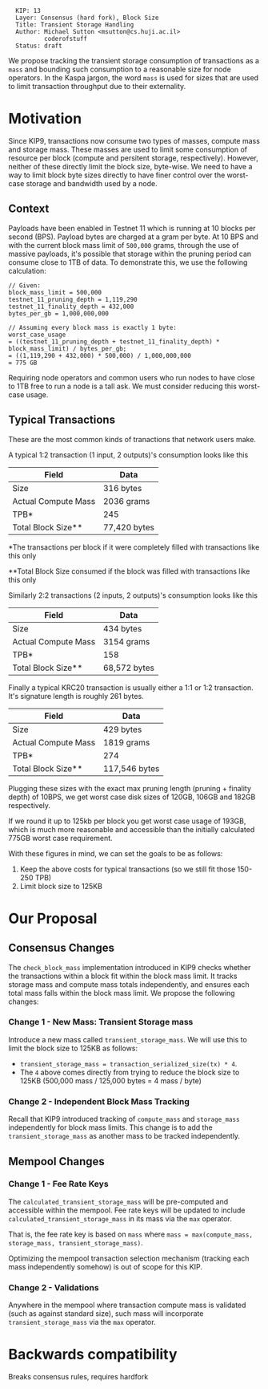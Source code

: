 ```
  KIP: 13
  Layer: Consensus (hard fork), Block Size
  Title: Transient Storage Handling
  Author: Michael Sutton <msutton@cs.huji.ac.il>
          coderofstuff
  Status: draft
```

We propose tracking the transient storage consumption of transactions as a `mass` and bounding such consumption to a reasonable size for node operators. In the Kaspa jargon, the word `mass` is used for sizes that are used to limit transaction throughput due to their externality.

# Motivation

Since KIP9, transactions now consume two types of masses, compute mass and storage mass. These masses are used to limit some consumption of resource per block (compute and persitent storage, respectively). However, neither of these directly limit the block size, byte-wise. We need to have a way to limit block byte sizes directly to have finer control over the worst-case storage and bandwidth used by a node.

## Context

Payloads have been enabled in Testnet 11 which is running at 10 blocks per second (BPS). Payload bytes are charged at a gram per byte. At 10 BPS and with the current block mass limit of `500,000` grams, through the use of massive payloads, it's possible that storage within the pruning period can consume close to 1TB of data. To demonstrate this, we use the following calculation:

```
// Given:
block_mass_limit = 500,000
testnet_11_pruning_depth = 1,119,290
testnet_11_finality_depth = 432,000
bytes_per_gb = 1,000,000,000
```

```
// Assuming every block mass is exactly 1 byte:
worst_case_usage
= ((testnet_11_pruning_depth + testnet_11_finality_depth) * block_mass_limit) / bytes_per_gb;
= ((1,119,290 + 432,000) * 500,000) / 1,000,000,000
= 775 GB
```

Requiring node operators and common users who run nodes to have close to 1TB free to run a node is a tall ask. We must consider reducing this worst-case usage.

## Typical Transactions

These are the most common kinds of tranactions that network users make.

A typical 1:2 transaction (1 input, 2 outputs)'s consumption looks like this

|Field|Data|
| --- | --- |
| Size | 316 bytes |
| Actual  Compute Mass | 2036 grams |
| TPB* | 245 |
| Total Block Size** | 77,420 bytes |

*The transactions per block if it were completely filled with transactions like this only

**Total Block Size consumed if the block was filled with transactions like this only

Similarly 2:2 transactions (2 inputs, 2 outputs)'s consumption looks like this

|Field|Data|
| --- | --- |
| Size | 434 bytes |
| Actual Compute Mass | 3154 grams |
| TPB* | 158 |
| Total Block Size** | 68,572 bytes |

Finally a typical KRC20 transaction is usually either a 1:1 or 1:2 transaction. It's signature length is roughly 261 bytes.

|Field|Data|
| --- | --- |
| Size | 429 bytes |
| Actual  Compute Mass | 1819 grams |
| TPB* | 274 |
| Total Block Size** | 117,546 bytes |

Plugging these sizes with the exact max pruning length (pruning + finality depth) of 10BPS, we get worst case disk sizes of 120GB, 106GB and 182GB respectively. 

If we round it up to 125kb per block you get worst case usage of 193GB, which is much more reasonable and accessible than the initially calculated 775GB worst case requirement.

With these figures in mind, we can set the goals to be as follows:
1. Keep the above costs for typical transactions (so we still fit those 150-250 TPB) 
2. Limit block size to 125KB

# Our Proposal

## Consensus Changes

The `check_block_mass` implementation introduced in KIP9 checks whether the transactions within a block fit within the block mass limit. It tracks storage mass and compute mass totals independently, and ensures each total mass falls within the block mass limit. We propose the following changes:

### Change 1 - New Mass: Transient Storage mass

Introduce a new mass called `transient_storage_mass`. We will use this to limit the block size to 125KB as follows:
- `transient_storage_mass = transaction_serialized_size(tx) * 4`.
- The `4` above comes directly from trying to reduce the block size to 125KB (500,000 mass / 125,000 bytes = 4 mass / byte)

### Change 2 - Independent Block Mass Tracking
Recall that KIP9 introduced tracking of `compute_mass` and `storage_mass` independently for block mass limits. This change is to add the `transient_storage_mass` as another mass to be tracked independently.

## Mempool Changes

### Change 1 - Fee Rate Keys

The `calculated_transient_storage_mass` will be pre-computed and accessible within the mempool. Fee rate keys will be updated to include `calculated_transient_storage_mass` in its mass via the `max` operator.

That is, the fee rate key is based on `mass` where `mass = max(compute_mass, storage_mass, transient_storage_mass)`.

Optimizing the mempool transaction selection mechanism (tracking each mass independently somehow) is out of scope for this KIP.

### Change 2 - Validations

Anywhere in the mempool where transaction compute mass is validated (such as against standard size), such mass will incorporate `transient_storage_mass` via the `max` operator.

# Backwards compatibility
Breaks consensus rules, requires hardfork
